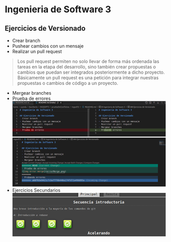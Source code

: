 # Ingenieria de Software 3

## Ejercicios de Versionado 
- Crear branch
- Pushear cambios con un mensaje 
- Realizar un pull request 
> Los pull request permiten no solo llevar de forma más ordenada las tareas en la etapa del desarrollo, sino también crear propuestas o cambios que puedan ser integrados posteriormente a dicho proyecto. Básicamente un pull request es una petición para integrar nuestras propuestas o cambios de código a un proyecto.
- Mergear branches
- Prueba de errores
![img error merge](errorMerge.png)
![img error merge](errorMerge2.png)
- Ejercicios Secundarios
![img ej secundarios](ejerciciosSecundarios.png)